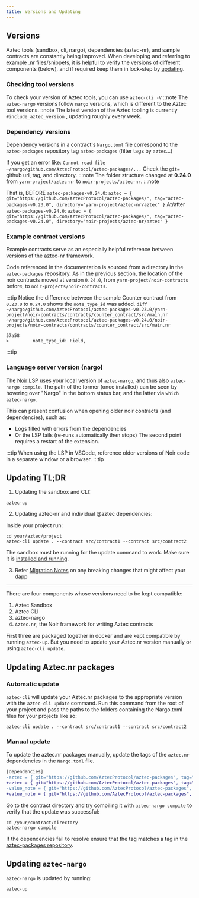 ```yaml
---
title: Versions and Updating
---
```



## Versions
Aztec tools (sandbox, cli, nargo), dependencies (aztec-nr), and sample contracts are constantly being improved.
When developing and referring to example .nr files/snippets, it is helpful to verify the versions of different components (below), and if required keep them in lock-step by [updating](./versions-and-updating.md#updating).

### Checking tool versions
To check your version of Aztec tools, you can use `aztec-cli -V`
::note
The `aztec-nargo` versions follow `nargo` versions, which is different to the Aztec tool versions.
::note
The latest version of the Aztec tooling is currently `#include_aztec_version` , updating roughly every week.

### Dependency versions
Dependency versions in a contract's `Nargo.toml` file correspond to the `aztec-packages` repository tag `aztec-packages` (filter tags by `aztec`...)

If you get an error like: `Cannot read file ~/nargo/github.com/AztecProtocol/aztec-packages/...`
Check the `git=` github url, tag, and directory.
:::note
The folder structure changed at **0.24.0** from `yarn-project/aztec-nr` to `noir-projects/aztec-nr`.
:::note

That is, BEFORE `aztec-packages-v0.24.0`:
`aztec = { git="https://github.com/AztecProtocol/aztec-packages/", tag="aztec-packages-v0.23.0", directory="yarn-project/aztec-nr/aztec" }`
At/after `aztec-packages-v0.24.0`:
`aztec = { git="https://github.com/AztecProtocol/aztec-packages/", tag="aztec-packages-v0.24.0", directory="noir-projects/aztec-nr/aztec" }`

### Example contract versions
Example contracts serve as an especially helpful reference between versions of the aztec-nr framework.

Code referenced in the documentation is sourced from a directory in the `aztec-packages` repository.
As in the previous section, the location of the noir contracts moved at version `0.24.0`, from `yarn-project/noir-contracts` before, to `noir-projects/noir-contracts`.

:::tip
Notice the difference between the sample Counter contract from `0.23.0` to `0.24.0` shows the `note_type_id` was added.
`diff ~/nargo/github.com/AztecProtocol/aztec-packages-v0.23.0/yarn-project/noir-contracts/contracts/counter_contract/src/main.nr ~/nargo/github.com/AztecProtocol/aztec-packages-v0.24.0/noir-projects/noir-contracts/contracts/counter_contract/src/main.nr `
```
57a58
>         note_type_id: Field,
```
:::tip

### Language server version (nargo)
The [Noir LSP](https://docs.aztec.network/developers/contracts/main#install-noir-lsp-recommended) uses your local version of `aztec-nargo`, and thus also `aztec-nargo compile`.
The path of the former (once installed) can be seen by hovering over "Nargo" in the bottom status bar, and the latter via `which aztec-nargo`.

This can present confusion when opening older noir contracts (and dependencies), such as:
- Logs filled with errors from the dependencies
- Or the LSP fails (re-runs automatically then stops)
The second point requires a restart of the extension.

:::tip
When using the LSP in VSCode, reference older versions of Noir code in a separate window or a browser.
:::tip

## Updating TL;DR

1. Updating the sandbox and CLI:

```shell
aztec-up
```

2. Updating aztec-nr and individual @aztec dependencies:

Inside your project run:

```shell
cd your/aztec/project
aztec-cli update . --contract src/contract1 --contract src/contract2
```

The sandbox must be running for the update command to work. Make sure it is [installed and running](../developers/sandbox/references/sandbox-reference.md).

3. Refer [Migration Notes](../misc/migration_notes.md) on any breaking changes that might affect your dapp

---

There are four components whose versions need to be kept compatible:

1. Aztec Sandbox
2. Aztec CLI
3. aztec-nargo
4. `Aztec.nr`, the Noir framework for writing Aztec contracts

First three are packaged together in docker and are kept compatible by running `aztec-up`.
But you need to update your Aztec.nr version manually or using `aztec-cli update`.

## Updating Aztec.nr packages

### Automatic update

`aztec-cli` will update your Aztec.nr packages to the appropriate version with the `aztec-cli update` command. Run this command from the root of your project and pass the paths to the folders containing the Nargo.toml files for your projects like so:

```shell
aztec-cli update . --contract src/contract1 --contract src/contract2
```

### Manual update

To update the aztec.nr packages manually, update the tags of the `aztec.nr` dependencies in the `Nargo.toml` file.

```diff
[dependencies]
-aztec = { git="https://github.com/AztecProtocol/aztec-packages", tag="aztec-packages-v0.7.5", directory="noir-projects/aztec-nr/aztec" }
+aztec = { git="https://github.com/AztecProtocol/aztec-packages", tag="#include_aztec_version", directory="noir-projects/aztec-nr/aztec" }
-value_note = { git="https://github.com/AztecProtocol/aztec-packages", tag="aztec-packages-v0.7.5", directory="noir-projects/aztec-nr/value-note" }
+value_note = { git="https://github.com/AztecProtocol/aztec-packages", tag="#include_aztec_version", directory="noir-projects/aztec-nr/value-note" }
```

Go to the contract directory and try compiling it with `aztec-nargo compile` to verify that the update was successful:

```shell
cd /your/contract/directory
aztec-nargo compile
```

If the dependencies fail to resolve ensure that the tag matches a tag in the [aztec-packages repository](https://github.com/AztecProtocol/aztec-packages/tags).

## Updating `aztec-nargo`

`aztec-nargo` is updated by running:

```bash
aztec-up
```
